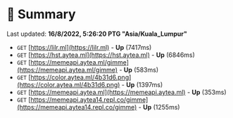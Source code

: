 # 📖 Summary
Last updated: **16/8/2022, 5:26:20 PTG "Asia/Kuala_Lumpur"**

- `GET` [https://lilr.ml](https://lilr.ml) - **Up** (7417ms)
- `GET` [https://hst.aytea.ml](https://hst.aytea.ml) - **Up** (6846ms)
- `GET` [https://memeapi.aytea.ml/gimme](https://memeapi.aytea.ml/gimme) - **Up** (583ms)
- `GET` [https://color.aytea.ml/4b31d6.png](https://color.aytea.ml/4b31d6.png) - **Up** (1397ms)
- `GET` [https://memeapi.aytea.ml](https://memeapi.aytea.ml) - **Up** (353ms)
- `GET` [https://memeapi.aytea14.repl.co/gimme](https://memeapi.aytea14.repl.co/gimme) - **Up** (1255ms)
